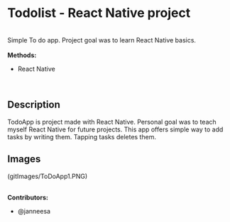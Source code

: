 # Todolist - React Native project
<br />Simple To do app. Project goal was to learn React Native basics.
<br />
<br /><b>Methods:</b>
<ul>
      <li>React Native
</ul>
<br />

<h2> Description </h2>
TodoApp is project made with React Native. Personal goal was to teach myself React Native for future projects. This app offers simple way to add tasks by writing them. Tapping tasks deletes them.

<h2> Images </h2>
(gitImages/ToDoApp1.PNG)

<br /><b>Contributors:</b>
<ul>
      <li>@janneesa</li>
</ul>
